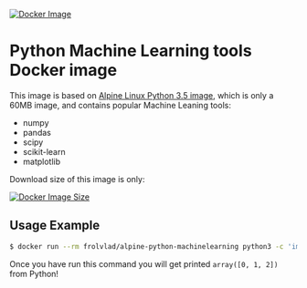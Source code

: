 [![Docker Image](https://images.microbadger.com/badges/version/hayderimran7/docker-alpine-python-machinelearning.svg)](https://microbadger.com/images/hayderimran7/docker-alpine-python-machinelearning "Get your own version badge on microbadger.com")


Python Machine Learning tools Docker image
==========================================

This image is based on
[Alpine Linux Python 3.5 image](https://hub.docker.com/r/frolvlad/alpine-python3/),
which is only a 60MB image, and contains popular Machine Leaning tools:

* numpy
* pandas
* scipy
* scikit-learn
* matplotlib

Download size of this image is only:

[![Docker Image Size](https://images.microbadger.com/badges/image/hayderimran7/docker-alpine-python-machinelearning.svg)](https://microbadger.com/images/hayderimran7/docker-alpine-python-machinelearning "Get your own image badge on microbadger.com")


Usage Example
-------------

```bash
$ docker run --rm frolvlad/alpine-python-machinelearning python3 -c 'import numpy; print(numpy.arange(3))'
```

Once you have run this command you will get printed `array([0, 1, 2])` from Python!
